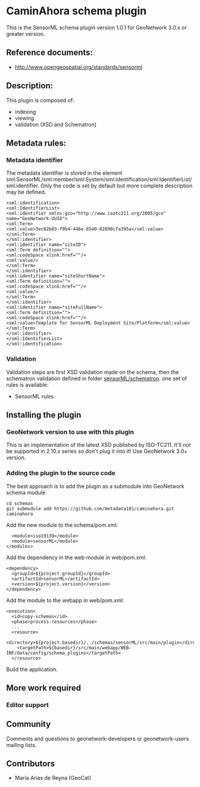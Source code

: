 # CaminAhora schema plugin

This is the SensorML schema plugin version 1.0.1 for GeoNetwork 3.0.x or greater version.

## Reference documents:

* http://www.opengeospatial.org/standards/sensorml
 

## Description:

This plugin is composed of:

* indexing
* viewing
* validation (XSD and Schematron)

## Metadata rules:

### Metadata identifier

The metadata identifier is stored in the element sml:SensorML/sml:member/sml:System/sml:identification/sml:IdentifierList/sml:identifier.
Only the code is set by default but more complete description may be defined.

```
<sml:identification>
<sml:IdentifierList>
<sml:identifier xmlns:gco="http://www.isotc211.org/2005/gco" name="GeoNetwork-UUID">
<sml:Term>
<sml:value>3ec82b03-f9b4-446e-8540-82898cfa395a</sml:value>
</sml:Term>
</sml:identifier>
<sml:identifier name="siteID">
<sml:Term definition="">
<sml:codeSpace xlink:href=""/>
<sml:value/>
</sml:Term>
</sml:identifier>
<sml:identifier name="siteShortName">
<sml:Term definition="">
<sml:codeSpace xlink:href=""/>
<sml:value/>
</sml:Term>
</sml:identifier>
<sml:identifier name="siteFullName">
<sml:Term definition="">
<sml:codeSpace xlink:href=""/>
<sml:value>Template for SensorML Deployment Site/Platform</sml:value>
</sml:Term>
</sml:identifier>
</sml:IdentifierList>
</sml:identification>
```

### Validation

Validation steps are first XSD validation made on the schema, then the schematron validation defined in folder  [sensorML/schematron](https://github.com/metadata101/sensorML/tree/3.2.x/src/main/plugin/sensorML/schematron). one set of rules is available:
* SensorML rules

## Installing the plugin

### GeoNetwork version to use with this plugin

This is an implementation of the latest XSD published by ISO-TC211. 
It'll not be supported in 2.10.x series so don't plug it into it!
Use GeoNetwork 3.0+ version.

### Adding the plugin to the source code

The best approach is to add the plugin as a submodule into GeoNetwork schema module.

```
cd schemas
git submodule add https://github.com/metadata101/caminahora.git caminahora
```

Add the new module to the schema/pom.xml:

```
  <module>iso19139</module>
  <module>sensorML</module>
</modules>
```

Add the dependency in the web module in web/pom.xml:

```
<dependency>
  <groupId>${project.groupId}</groupId>
  <artifactId>sensorML</artifactId>
  <version>${project.version}</version>
</dependency>
```

Add the module to the webapp in web/pom.xml:

```
<execution>
  <id>copy-schemas</id>
  <phase>process-resources</phase>
  ...
  <resource>
    <directory>${project.basedir}/../schemas/sensorML/src/main/plugin</directory>
    <targetPath>${basedir}/src/main/webapp/WEB-INF/data/config/schema_plugins</targetPath>
  </resource>
```


Build the application.


## More work required

### Editor support


## Community

Comments and questions to geonetwork-developers or geonetwork-users mailing lists.


## Contributors

* María Arias de Reyna (GeoCat)
